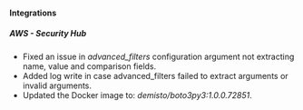 
#### Integrations

##### AWS - Security Hub

- Fixed an issue in *advanced_filters* configuration argument not extracting name, value and comparison fields.
- Added log write in case advanced_filters failed to extract arguments or invalid arguments.
- Updated the Docker image to: *demisto/boto3py3:1.0.0.72851*.